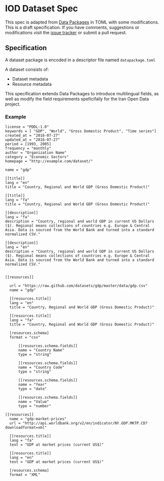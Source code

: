# IOD Dataset Spec

This spec is adapted from [Data Packages](http://specs.frictionlessdata.io/data-packages/) in TOML with some modifications. This is a draft specification. If you have comments, suggestions or modifications visit the [issue tracker](https://github.com/iranopendata/catalog/issues) or submit a pull request.

## Specification
A dataset package is encoded in a descriptor file named `datapackage.toml`

A dataset consists of:
 - Dataset metadata
 - Resource metadata 

This specification extends Data Packages to introduce multilingual fields, as well as modify the field requirements speficifally for the Iran Open Data project. 

### Example
```
license = "PDDL-1.0"
keywords = [ "GDP", "World", "Gross Domestic Product", "Time series"]
created_at = "2016-07-27"
updated_at = "2016-07-27"
period = [1993, 2005]
frequency = "monthly"
author = "Organization Name"
category = "Economic Sectors"
homepage = "http://example.com/dataset/"

name = "gdp"

[[title]]
lang = "en"
title = "Country, Regional and World GDP (Gross Domestic Product)"

[[title]]
lang = "fa"
title = "Country, Regional and World GDP (Gross Domestic Product)"

[[description]]
lang = "fa"
description = "Country, regional and world GDP in current US Dollars ($). Regional means collections of countries e.g. Europe & Central Asia. Data is sourced from the World Bank and turned into a standard normalized CSV."

[[description]]
lang = "en"
description = "Country, regional and world GDP in current US Dollars ($). Regional means collections of countries e.g. Europe & Central Asia. Data is sourced from the World Bank and turned into a standard normalized CSV."


[[resources]]

  url = "https://raw.github.com/datasets/gdp/master/data/gdp.csv"
  name = "gdp"

  [[resources.title]]
  lang = "en"
  title = "Country, Regional and World GDP (Gross Domestic Product)"

  [[resources.title]]
  lang = "fa"
  title = "Country, Regional and World GDP (Gross Domestic Product)"

  [resources.schema]
  format = "csv"

      [[resources.schema.fields]]
      name = "Country Name"
      type = "string"

      [[resources.schema.fields]]
      name = "Country Code"
      type = "string"

      [[resources.schema.fields]]
      name = "Year"
      type = "date"

      [[resources.schema.fields]]
      name = "Value"
      type = "number"

[[resources]]
  name = "gdp-market-prices"
  url = "http://api.worldbank.org/v2/en/indicator/NY.GDP.MKTP.CD?downloadformat=xml"

  [[resources.title]]
  lang = "fa"
  text = "GDP at market prices (current US$)"

  [[resources.title]] 
  lang = "en"
  text = "GDP at market prices (current US$)"

  [resources.schema]
  format = "XML"
```
